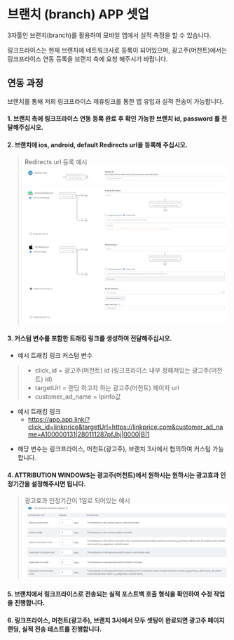 # 브랜치 (branch) APP 셋업

3자툴인 브랜치(branch)를 활용하여 모바일 앱에서 실적 측정을 할 수 있습니다.

링크프라이스는 현재 브랜치에 네트워크사로 등록이 되어있으며, 광고주(머천트)에서는 링크프라이스 연동 등록을 브랜치 측에 요청 해주시기 바랍니다.

## 연동 과정
브랜치를 통해 저희 링크프라이스 제휴링크를 통한 앱 유입과 실적 전송이 가능합니다.

#### 1. 브랜치 측에 링크프라이스 연동 등록 완료 후 확인 가능한 브랜치 id, password 를 전달해주십시오.

#### 2. 브랜치에 ios, android, default Redirects url을 등록해 주십시오.

> Redirects url 등록 예시 
![image](https://github.com/linkprice/MerchantSetup/blob/master/App/AppSetup/branch_1.png)
![image](https://github.com/linkprice/MerchantSetup/blob/master/App/AppSetup/branch_2.png)

#### 3. 커스텀 변수를 포함한 트래킹 링크를 생성하여 전달해주십시오.
-  예시 트래킹 링크 커스텀 변수
  > - click_id = 광고주(머천트) id (링크프라이스 내부 정해져있는 광고주(머천트) id)
  > - targetUrl = 랜딩 하고자 하는 광고주(머천트) 페이지 url
  > - customer_ad_name = lpinfo값<br>
- 예시 트래킹 링크  
  - https://app.app.link/?click_id=linkprice&targetUrl=https://linkprice.com&customer_ad_name=A100000131|280111287pfJhj|0000|B|1

* 해당 변수는 링크프라이스, 머천트(광고주), 브랜치 3사에서 협의하여 커스텀 가능합니다.

#### 4. ATTRIBUTION WINDOWS는 광고주(머천트)에서 원하시는 원하시는 광고효과 인정기간을 설정해주시면 됩니다.
   > 광고효과 인정기간이 1일로 되어있는 예시
   ![image](https://github.com/linkprice/MerchantSetup/blob/master/App/AppSetup/branch_3.png)

#### 5. 브랜치에서 링크프라이스로 전송되는 실적 포스트백 호출 형식을 확인하여 수정 작업을 진행합니다.

#### 6. 링크프라이스, 머천트(광고주), 브랜치 3사에서 모두 셋팅이 완료되면 광고주 페이지 랜딩, 실적 전송 테스트를 진행합니다.   

